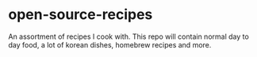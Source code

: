 # open-source-recipes

An assortment of recipes I cook with. This repo will contain normal day to day food, a lot of korean dishes, homebrew recipes and more.